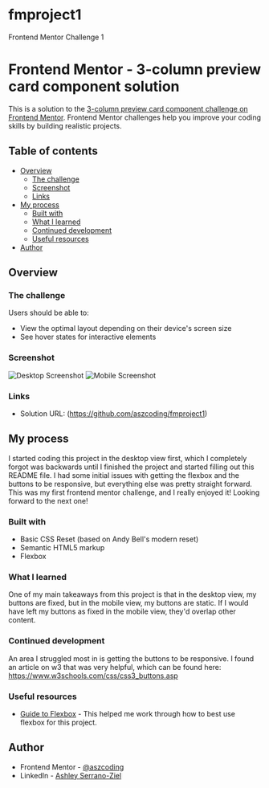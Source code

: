 # fmproject1
Frontend Mentor Challenge 1
# Frontend Mentor - 3-column preview card component solution

This is a solution to the [3-column preview card component challenge on Frontend Mentor](https://www.frontendmentor.io/challenges/3column-preview-card-component-pH92eAR2-). Frontend Mentor challenges help you improve your coding skills by building realistic projects. 

## Table of contents

- [Overview](#overview)
  - [The challenge](#the-challenge)
  - [Screenshot](#screenshot)
  - [Links](#links)
- [My process](#my-process)
  - [Built with](#built-with)
  - [What I learned](#what-i-learned)
  - [Continued development](#continued-development)
  - [Useful resources](#useful-resources)
- [Author](#author)


## Overview

### The challenge

Users should be able to:

- View the optimal layout depending on their device's screen size
- See hover states for interactive elements

### Screenshot
![Desktop Screenshot](https://user-images.githubusercontent.com/92651735/157675741-c5a4b088-8b52-430c-b643-cabaf85161b1.JPG)
![Mobile Screenshot](https://user-images.githubusercontent.com/92651735/157675806-ae3ae870-5952-43cf-bf00-d081d80dc5e9.JPG)

### Links

- Solution URL: (https://github.com/aszcoding/fmproject1)

## My process
I started coding this project in the desktop view first, which I completely forgot was backwards until I finished the project and started filling out this README file. I had some initial issues with getting the flexbox and the buttons to be responsive, but everything else was pretty straight forward. This was my first frontend mentor challenge, and I really enjoyed it! Looking forward to the next one! 

### Built with

- Basic CSS Reset (based on Andy Bell's modern reset)
- Semantic HTML5 markup
- Flexbox


### What I learned

One of my main takeaways from this project is that in the desktop view, my buttons are fixed, but in the mobile view, my buttons are static. If I would have left my buttons as fixed in the mobile view, they'd overlap other content. 

### Continued development

An area I struggled most in is getting the buttons to be responsive. I found an article on w3 that was very helpful, which can be found here:
https://www.w3schools.com/css/css3_buttons.asp


### Useful resources

- [Guide to Flexbox](https://css-tricks.com/snippets/css/a-guide-to-flexbox/) - This helped me work through how to best use flexbox for this project.


## Author

- Frontend Mentor - [@aszcoding](https://www.frontendmentor.io/profile/aszcoding)
- LinkedIn - [Ashley Serrano-Ziel](www.linkedin.com/in/ashley-serrano-ziel-375bb0b1)
